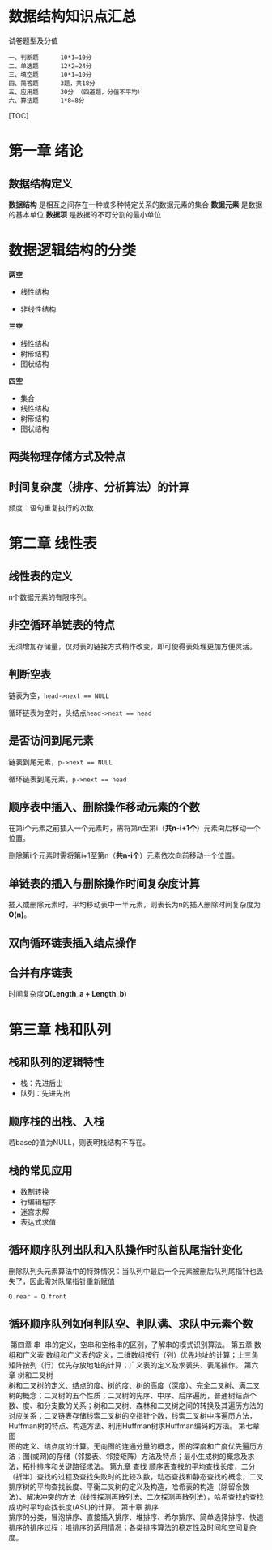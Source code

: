 # 数据结构知识点汇总

试卷题型及分值
```
一、判断题      10*1=10分
二、单选题      12*2=24分
三、填空题      10*1=10分
四、简答题      3题，共18分 
五、应用题      30分 （四道题，分值不平均）
六、算法题      1*8=8分
```

[TOC]

# 第一章 绪论  

## 数据结构定义

**数据结构** 是相互之间存在一种或多种特定关系的数据元素的集合
**数据元素** 是数据的基本单位
**数据项** 是数据的不可分割的最小单位

# 数据逻辑结构的分类

**两空** 

- 线性结构

- 非线性结构

**三空** 
- 线性结构
- 树形结构
- 图状结构

**四空** 
- 集合
- 线性结构
- 树形结构
- 图状结构

## 两类物理存储方式及特点

## 时间复杂度（排序、分析算法）的计算

频度：语句重复执行的次数

# 第二章 线性表 

## 线性表的定义

n个数据元素的有限序列。

## 非空循环单链表的特点

无须增加存储量，仅对表的链接方式稍作改变，即可使得表处理更加方便灵活。

## 判断空表

链表为空，`head->next == NULL`

循环链表为空时，头结点`head->next == head`

## 是否访问到尾元素

链表到尾元素，`p->next == NULL`

循环链表到尾元素，`p->next == head`

## 顺序表中插入、删除操作移动元素的个数

在第i个元素之前插入一个元素时，需将第n至第i（**共n-i+1个**）元素向后移动一个位置。

删除第i个元素时需将第i+1至第n（**共n-i个**）元素依次向前移动一个位置。

## 单链表的插入与删除操作时间复杂度计算

插入或删除元素时，平均移动表中一半元素，则表长为n的插入删除时间复杂度为**O(n)**。

## 双向循环链表插入结点操作



## 合并有序链表

时间复杂度**O(Length_a + Length_b)**

# 第三章 栈和队列

## 栈和队列的逻辑特性

- 栈：先进后出
- 队列：先进先出

## 顺序栈的出栈、入栈

若base的值为NULL，则表明栈结构不存在。

## 栈的常见应用

- 数制转换
- 行编辑程序
- 迷宫求解
- 表达式求值

## 循环顺序队列出队和入队操作时队首队尾指针变化

删除队列头元素算法中的特殊情况：当队列中最后一个元素被删后队列尾指针也丢失了，因此需对队尾指针重新赋值

```c
Q.rear = Q.front
```

## 循环顺序队列如何判队空、判队满、求队中元素个数

​       第四章  串
​           串的定义，空串和空格串的区别，了解串的模式识别算法。
第五章 数组和广义表
数组和广义表的定义，二维数组按行（列）优先地址的计算；上三角矩阵按列（行）优先存放地址的计算；广义表的定义及求表头、表尾操作。
第六章 树和二叉树  
树和二叉树的定义、结点的度、树的度、树的高度（深度）、完全二叉树、满二叉树的概念；二叉树的五个性质；二叉树的先序、中序、后序遍历，普通树结点个数、度、和分支数的关系；树和二叉树、森林和二叉树之间的转换及其遍历方法的对应关系；二叉链表存储线索二叉树的空指针个数，线索二叉树中序遍历方法，Huffman树的特点、构造方法、利用Huffman树求Huffman编码的方法。
第七章 图    
图的定义、结点度的计算。无向图的连通分量的概念，图的深度和广度优先遍历方法；图(或网)的存储（邻接表、邻接矩阵）方法及特点；最小生成树的概念及求法，拓扑排序和关键路径求法。
第九章 查找 
顺序表查找的平均查找长度，二分（折半）查找的过程及查找失败时的比较次数，动态查找和静态查找的概念，二叉排序树的平均查找长度、平衡二叉树的定义及构造，哈希表的构造（除留余数法）、解决冲突的方法（线性探测再散列法、二次探测再散列法），哈希查找的查找成功时平均查找长度(ASL)的计算。
第十章 排序  
排序的分类，冒泡排序、直接插入排序、堆排序、希尔排序、简单选择排序、快速排序的排序过程；堆排序的适用情况；各类排序算法的稳定性及时间和空间复杂度。
